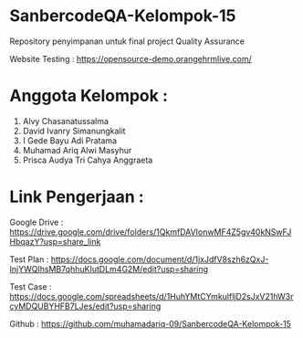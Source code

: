 # SanbercodeQA-Kelompok-15
Repository penyimpanan untuk final project Quality Assurance

Website Testing : <https://opensource-demo.orangehrmlive.com/>

# Anggota Kelompok :

1. Alvy Chasanatussalma
2. David Ivanry Simanungkalit
3. I Gede Bayu Adi Pratama
4. Muhamad Ariq Alwi Masyhur
5. Prisca Audya Tri Cahya Anggraeta


# Link Pengerjaan :

Google Drive : <https://drive.google.com/drive/folders/1QkmfDAVIonwMF4Z5gv40kNSwFJHbqazY?usp=share_link>

Test Plan : <https://docs.google.com/document/d/1jxJdfV8szh6zQxJ-InjYWQIhsMB7qhhuKIutDLm4G2M/edit?usp=sharing>

Test Case : <https://docs.google.com/spreadsheets/d/1HuhYMtCYmkulfljD2sJxV21hW3rcyMDQUBYHFB7LJes/edit?usp=sharing>

Github : <https://github.com/muhamadariq-09/SanbercodeQA-Kelompok-15>

